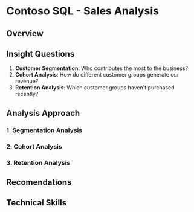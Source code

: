 # Contoso SQL - Sales Analysis

## Overview

## Insight Questions
1. **Customer Segmentation**: Who contributes the most to the business?
2. **Cohort Analysis**: How do different customer groups generate our revenue?
3. **Retention Analysis**: Which customer groups haven't purchased recently?
## Analysis Approach
### 1. **Segmentation Analysis**
### 2. **Cohort Analysis** 
### 3. **Retention Analysis**

## Recomendations


## Technical Skills

